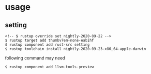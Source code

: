 # usage

## setting

```
<!-- $ rustup override set nightly-2020-09-22 -->
$ rustup target add thumbv7em-none-eabihf
$ rustup component add rust-src setting
$ rustup toolchain install nightly-2020-09-23-x86_64-apple-darwin

```

following command may need

```
$ rustup component add llvm-tools-preview
```
